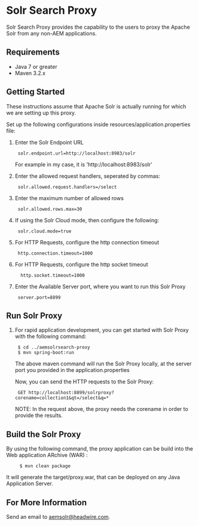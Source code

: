 Solr Search Proxy
=====================

Solr Search Proxy provides the capability to the users to proxy the Apache Solr from any non-AEM applications.

Requirements
------------

* Java 7 or greater
* Maven 3.2.x


Getting Started
---------------

These instructions assume that Apache Solr is actually running for which we are setting up this proxy.

Set up the following configurations inside resources/application.properties file:

1. Enter the Solr Endpoint URL
    
        solr.endpoint.url=http://localhost:8983/solr
    
    For example in my case, it is 'http://localhost:8983/solr'

2. Enter the allowed request handlers, seperated by commas:

        solr.allowed.request.handlers=/select
        
3. Enter the maximum number of allowed rows
        
        solr.allowed.rows.max=30
        
4. If using the Solr Cloud mode, then configure the following:        

        solr.cloud.mode=true
           
5. For HTTP Requests, configure the http connection timeout        

        http.connection.timeout=1000
        
6. For HTTP Requests, configure the http socket timeout
         
         http.socket.timeout=1000

7. Enter the Available Server port, where you want to run this Solr Proxy

        server.port=8899


Run Solr Proxy
----------------

1. For rapid application development, you can get started with Solr Proxy with the following command:

        $ cd ../aemsolrsearch-proxy
        $ mvn spring-boot:run
    
    The above maven command will run the Solr Proxy locally, at the server port you provided in the application.properties
    
    Now, you can send the HTTP requests to the Solr Proxy:
    
        GET http://localhost:8899/solrproxy?corename=collection1&qt=/select&q=*
            
    NOTE: In the request above, the proxy needs the corename in order to provide the results.     


Build the Solr Proxy
----------------------

   By using the following command, the proxy application can be build into the Web application ARchive (WAR) :

         $ mvn clean package
         
   It will generate the target/proxy.war, that can be deployed on any Java Application Server.       
         
         
For More Information
--------------------

Send an email to <aemsolr@headwire.com>.         
